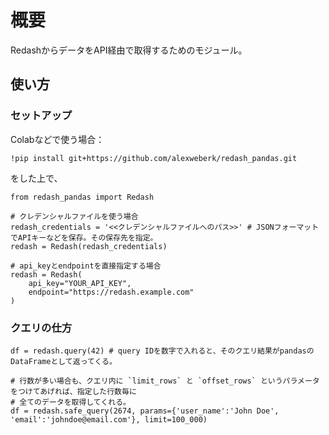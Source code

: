 # 概要
RedashからデータをAPI経由で取得するためのモジュール。

## 使い方

### セットアップ
Colabなどで使う場合：

`!pip install git+https://github.com/alexweberk/redash_pandas.git`

をした上で、

```
from redash_pandas import Redash

# クレデンシャルファイルを使う場合
redash_credentials = '<<クレデンシャルファイルへのパス>>' # JSONフォーマットでAPIキーなどを保存。その保存先を指定。
redash = Redash(redash_credentials)

# api_keyとendpointを直接指定する場合
redash = Redash(
    api_key="YOUR_API_KEY",
    endpoint="https://redash.example.com"
)
```

### クエリの仕方
```
df = redash.query(42) # query IDを数字で入れると、そのクエリ結果がpandasのDataFrameとして返ってくる。

# 行数が多い場合も、クエリ内に `limit_rows` と `offset_rows` というパラメータをつけてあげれば、指定した行数毎に
# 全てのデータを取得してくれる。
df = redash.safe_query(2674, params={'user_name':'John Doe', 'email':'johndoe@email.com'}, limit=100_000)
```